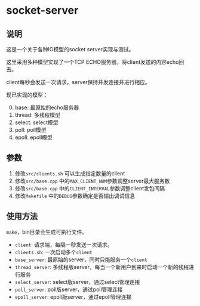 socket-server
=============

说明
----

这是一个关于各种IO模型的socket server实现与测试。

这里采用多种模型实现了一个TCP ECHO服务器，将client发送的内容echo回去。

client每秒会发送一次请求，server保持并发连接并进行相应。

现已实现的模型：

0. base: 最原始的echo服务器
1. thread: 多线程模型
2. select: select模型
3. poll: poll模型
4. epoll: epoll模型


参数
----

1. 修改`src/clients.sh` 可以生成指定数量的client
2. 修改`src/base.cpp` 中的`MAX_CLIENT_NUM`参数调整server最大服务数
3. 修改`src/base.cpp` 中的`CLIENT_INTERVAL`参数调整client发包间隔
4. 修改`Makefile` 中的`DEBUG`参数确定是否输出调试信息

使用方法
-------

`make`，bin目录会生成可执行文件。

* `client`: 请求端，每隔一秒发送一次请求。
* `clients.sh`: 一次启动多个`client`
* `base_server`: 最原始的server，同时只能服务一个`client`
* `thread_server`: 多线程版server，每当一个新用户到来时启动一个新的线程进行服务
* `select_server`: select版server，通过select管理连接
* `poll_server`: poll版server，通过poll管理连接
* `epoll_server`: epoll版server，通过epoll管理连接
